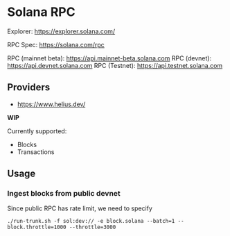 # Solana RPC 

Explorer: https://explorer.solana.com/

RPC Spec: https://solana.com/rpc

RPC (mainnet beta): https://api.mainnet-beta.solana.com
RPC (devnet): https://api.devnet.solana.com
RPC (Testnet): https://api.testnet.solana.com

## Providers

- https://www.helius.dev/


__WIP__

Currently supported:

- Blocks
- Transactions

## Usage

### Ingest blocks from public devnet

Since public RPC has rate limit, we need to specify 

```
./run-trunk.sh -f sol:dev:// -e block.solana --batch=1 --block.throttle=1000 --throttle=3000
```